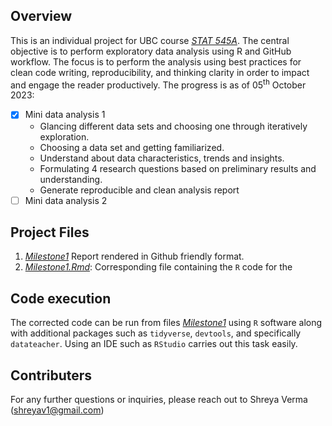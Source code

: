 ## Overview

This is an individual project for UBC course [*STAT 545A*](https://stat545.stat.ubc.ca/syllabus-545a/). The central objective is to perform exploratory data analysis using R and GitHub workflow. The focus is to perform the analysis using best practices for clean code writing, reproducibility, and thinking clarity in order to impact and engage the reader productively. The progress is as of 05<sup>th</sup> October 2023:

-   [x] Mini data analysis 1
    -   Glancing different data sets and choosing one through iteratively exploration.
    -   Choosing a data set and getting familiarized.
    -   Understand about data characteristics, trends and insights.
    -   Formulating 4 research questions based on preliminary results and understanding.
    -   Generate reproducible and clean analysis report
-   [ ] Mini data analysis 2

## Project Files

1.  [*Milestone1*](/Milestone1.md) Report rendered in Github friendly format.
2.  [*Milestone1.Rmd*](/Milestone1.rmd): Corresponding file containing the `R` code for the

## Code execution

The corrected code can be run from files [*Milestone1*](/Milestone1.Rmd) using `R` software along with additional packages such as `tidyverse`, `devtools`, and specifically `datateacher`. Using an IDE such as `RStudio` carries out this task easily.

## Contributers

For any further questions or inquiries, please reach out to Shreya Verma ([shreyav1\@gmail.com](mailto:shreyav1@gmail.com))
